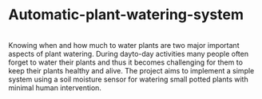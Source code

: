# Automatic-plant-watering-system
<br>Knowing when and how much to water plants are two major important aspects of plant watering. During dayto-day activities many people often forget to water their plants and thus it becomes challenging for them to keep their plants healthy and alive. The project aims to implement a simple system using a soil moisture sensor for watering small potted plants with minimal human intervention.</br>
